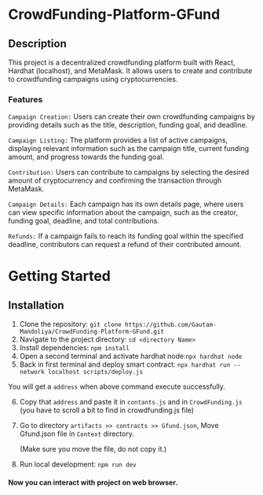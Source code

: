 # CrowdFunding-Platform-GFund

## Description
This project is a decentralized crowdfunding platform built with React, Hardhat (localhost), and MetaMask. 
It allows users to create and contribute to crowdfunding campaigns using cryptocurrencies.

### Features
`Campaign Creation:` Users can create their own crowdfunding campaigns by providing details such as the title, description, funding goal, and deadline.

`Campaign Listing:` The platform provides a list of active campaigns, displaying relevant information such as the campaign title, current funding amount, and progress towards the funding goal.

`Contribution:` Users can contribute to campaigns by selecting the desired amount of cryptocurrency and confirming the transaction through MetaMask.

`Campaign Details:` Each campaign has its own details page, where users can view specific information about the campaign, such as the creator, funding goal, deadline, and total contributions.

`Refunds:` If a campaign fails to reach its funding goal within the specified deadline, contributors can request a refund of their contributed amount.

# Getting Started
   ## Installation
  1. Clone the repository: `git clone https://github.com/Gautam-Mandoliya/CrowdFunding-Platform-GFund.git`
  2. Navigate to the project directory: `cd <directory Name>`
  3. Install dependencies: `npm install`
  4. Open a second terminal and activate hardhat node:` npx hardhat node `
  5. Back in first terminal and deploy smart contract: `npx hardhat run --network localhost scripts/deploy.js`
      
   You will get a `address` when above command execute successfully.
   
  6. Copy that `address` and paste it in `contants.js` and in `CrowdFunding.js` (you have to scroll a bit to find in crowdfunding.js file)
  7. Go to directory `artifacts >> contracts >> Gfund.json`, Move Gfund.json file in `Context` directory.
     
     (Make sure you move the file, do not copy it.)

  8. Run local development: ` npm run dev `
   
 #### Now you can interact with project on web browser.

   
     

